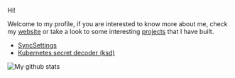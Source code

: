 Hi!

Welcome to my profile, if you are interested to know more about me, check my <a href="https://mfuentesg.dev" target="_blank">website</a> or take a look to some interesting [projects](https://github.com/mfuentesg?tab=repositories) that I have built.

- [SyncSettings](https://github.com/mfuentesg/SyncSettings)
- [Kubernetes secret decoder (ksd)](https://github.com/mfuentesg/SyncSettings)


![My github stats](https://github-readme-stats.vercel.app/api?username=mfuentesg&show_icons=true&count_private=true&theme=gruvbox&hide_border=false)
